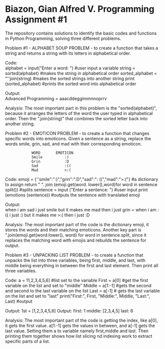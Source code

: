 # Biazon, Gian Alfred V. Programming Assignment #1
The repository contains solutions to identify the basic codes and functions in Python Programming, solving three different problems.



Problem #1 - ALPHABET SOUP PROBLEM 
                - to create a function that takes a string and returns a string with its letters in alphabetical order.

Code:                     
                     alphabet = input("Enter a word: ") #user input a variable
                     string = sorted(alphabet) #makes the string in alphabetical order
                     sorted_alphabet = "''join(string) #makes the sorted strings into another string
                     print (sorted_alphabet) #prints the sorted word into alphabetical order

Output:                    
                    Advanced Programming = aaacddeggimmnnoprrv
                    
Analysis:
                    The most important part in this problem is the "sorted(alphabet)", because it arranges the letters of the word the user typed in alphabetical order. Then the ".join(string)" that combines the sorted letter back into another string.

                    
Problem #2 - EMOTICON PROBLEM
                - to create a function that changes specific words into emoticons. Given a sentence as a string, replace the words smile, grin,                    sad, and mad with their corresponding emoticon.

                WORD       EMOTICON
                Smile          :)
                Grin           :D
                Sad            :((
                Mad            >:(
Code:
                emoji = {''smile":":)","grin":":D","sad":": ((","mad":">:("} #a dictionary to assign
                return " ". join (emoji.get(word. lower(),word)for word in sentence split()) #splits 
                sentence = input ("Enter a sentence: ") #user input
                print (emotions (sentence)) #outputs the sentence with translated emoji
                
Output:    
                when i am sad i just smile but it makes me mad then i just grin = when i am :(( i just :) but it makes me >:( then i just :D

Analysis:
               The most important part of the code is the dictionary emoji, it stores the words and their matching emoticons. Another key part is ".join(emoji.get(word.lower(), word) for word in sentence.split, since it replaces the matching word with emojis and rebuilds the sentence for output. 
                    
Problem #3 - UNPACKING LIST PROBLEM 
                - to create a function that unpacks the list into three variables, being first, middle, and last, with middle being everything                     in between the first and last element. Then print all three variables.

Code:
             a = 11,2,3,4,5,6] #list set to the variable
             First = a[0] #get the first variable on the list and set to "middle"
             Middle = a[1:-1] #gets the second and second to the last variable on the list 
             Last = a[-1] # gets the last variable on the list and set to "last"
             print("First:", First, "Middle:", Middle, "Last:", Last) #output

             
Output:     1st = [1,2,3,4,5,6]
                    Output: first: 1       middle: [2,3,4,5]        last: 6
                    
Analysis:
            The most important part of the code is getting the index, like a[0], it gets the first value. a[1:-1] gets the values in between, and a[-1] gets the last value. Setting them a to variable namely first,middle and last. Then printing them together shows how list slicing nd indexing work to extract specific parts of a list.
                    
